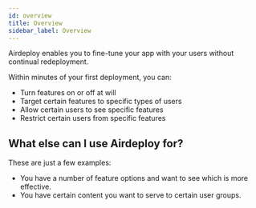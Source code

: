 ```yaml
---
id: overview
title: Overview
sidebar_label: Overview
---
```


Airdeploy enables you to fine-tune your app with your users without continual redeployment. 

Within minutes of your first deployment, you can:

- Turn features on or off at will
- Target certain features to specific types of users
- Allow certain users to see specific features
- Restrict certain users from specific features

## What else can I use Airdeploy for?

These are just a few examples:

- You have a number of feature options and want to see which is more effective.
- You have certain content you want to serve to certain user groups.